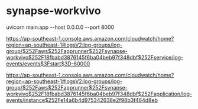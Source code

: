 # synapse-workvivo

uvicorn main:app --host 0.0.0.0 --port 8000

https://ap-southeast-1.console.aws.amazon.com/cloudwatch/home?region=ap-southeast-1#logsV2:log-groups/log-group/$252Faws$252Fapprunner$252Fsynapse-workvivo$252F18fbabd3876145f6ba04beb97f348dbf$252Fservice/log-events/events$3Fstart$3D-60000

https://ap-southeast-1.console.aws.amazon.com/cloudwatch/home?region=ap-southeast-1#logsV2:log-groups/log-group/$252Faws$252Fapprunner$252Fsynapse-workvivo$252F18fbabd3876145f6ba04beb97f348dbf$252Fapplication/log-events/instance$252Fe14a6b4d975342638e2f98b3f464d8eb


